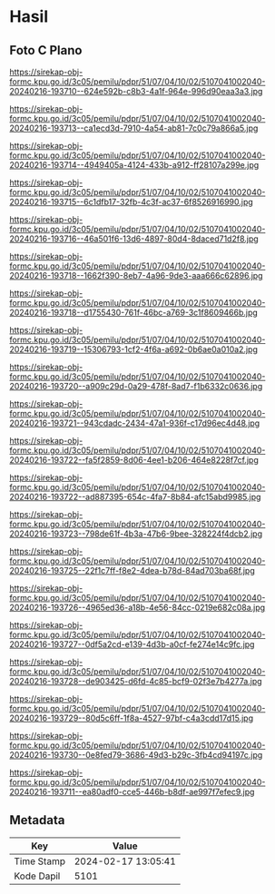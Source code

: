 # Hasil

## Foto C Plano

https://sirekap-obj-formc.kpu.go.id/3c05/pemilu/pdpr/51/07/04/10/02/5107041002040-20240216-193710--624e592b-c8b3-4a1f-964e-996d90eaa3a3.jpg

https://sirekap-obj-formc.kpu.go.id/3c05/pemilu/pdpr/51/07/04/10/02/5107041002040-20240216-193713--ca1ecd3d-7910-4a54-ab81-7c0c79a866a5.jpg

https://sirekap-obj-formc.kpu.go.id/3c05/pemilu/pdpr/51/07/04/10/02/5107041002040-20240216-193714--4949405a-4124-433b-a912-ff28107a299e.jpg

https://sirekap-obj-formc.kpu.go.id/3c05/pemilu/pdpr/51/07/04/10/02/5107041002040-20240216-193715--6c1dfb17-32fb-4c3f-ac37-6f8526916990.jpg

https://sirekap-obj-formc.kpu.go.id/3c05/pemilu/pdpr/51/07/04/10/02/5107041002040-20240216-193716--46a501f6-13d6-4897-80d4-8daced71d2f8.jpg

https://sirekap-obj-formc.kpu.go.id/3c05/pemilu/pdpr/51/07/04/10/02/5107041002040-20240216-193718--1662f390-8eb7-4a96-9de3-aaa666c62896.jpg

https://sirekap-obj-formc.kpu.go.id/3c05/pemilu/pdpr/51/07/04/10/02/5107041002040-20240216-193718--d1755430-761f-46bc-a769-3c1f8609466b.jpg

https://sirekap-obj-formc.kpu.go.id/3c05/pemilu/pdpr/51/07/04/10/02/5107041002040-20240216-193719--15306793-1cf2-4f6a-a692-0b6ae0a010a2.jpg

https://sirekap-obj-formc.kpu.go.id/3c05/pemilu/pdpr/51/07/04/10/02/5107041002040-20240216-193720--a909c29d-0a29-478f-8ad7-f1b6332c0636.jpg

https://sirekap-obj-formc.kpu.go.id/3c05/pemilu/pdpr/51/07/04/10/02/5107041002040-20240216-193721--943cdadc-2434-47a1-936f-c17d96ec4d48.jpg

https://sirekap-obj-formc.kpu.go.id/3c05/pemilu/pdpr/51/07/04/10/02/5107041002040-20240216-193722--fa5f2859-8d06-4ee1-b206-464e8228f7cf.jpg

https://sirekap-obj-formc.kpu.go.id/3c05/pemilu/pdpr/51/07/04/10/02/5107041002040-20240216-193722--ad887395-654c-4fa7-8b84-afc15abd9985.jpg

https://sirekap-obj-formc.kpu.go.id/3c05/pemilu/pdpr/51/07/04/10/02/5107041002040-20240216-193723--798de61f-4b3a-47b6-9bee-328224f4dcb2.jpg

https://sirekap-obj-formc.kpu.go.id/3c05/pemilu/pdpr/51/07/04/10/02/5107041002040-20240216-193725--22f1c7ff-f8e2-4dea-b78d-84ad703ba68f.jpg

https://sirekap-obj-formc.kpu.go.id/3c05/pemilu/pdpr/51/07/04/10/02/5107041002040-20240216-193726--4965ed36-a18b-4e56-84cc-0219e682c08a.jpg

https://sirekap-obj-formc.kpu.go.id/3c05/pemilu/pdpr/51/07/04/10/02/5107041002040-20240216-193727--0df5a2cd-e139-4d3b-a0cf-fe274e14c9fc.jpg

https://sirekap-obj-formc.kpu.go.id/3c05/pemilu/pdpr/51/07/04/10/02/5107041002040-20240216-193728--de903425-d6fd-4c85-bcf9-02f3e7b4277a.jpg

https://sirekap-obj-formc.kpu.go.id/3c05/pemilu/pdpr/51/07/04/10/02/5107041002040-20240216-193729--80d5c6ff-1f8a-4527-97bf-c4a3cdd17d15.jpg

https://sirekap-obj-formc.kpu.go.id/3c05/pemilu/pdpr/51/07/04/10/02/5107041002040-20240216-193730--0e8fed79-3686-49d3-b29c-3fb4cd94197c.jpg

https://sirekap-obj-formc.kpu.go.id/3c05/pemilu/pdpr/51/07/04/10/02/5107041002040-20240216-193711--ea80adf0-cce5-446b-b8df-ae997f7efec9.jpg


## Metadata

| Key        | Value               |
| ---------- | ------------------- |
| Time Stamp | 2024-02-17 13:05:41 |
| Kode Dapil | 5101                |



